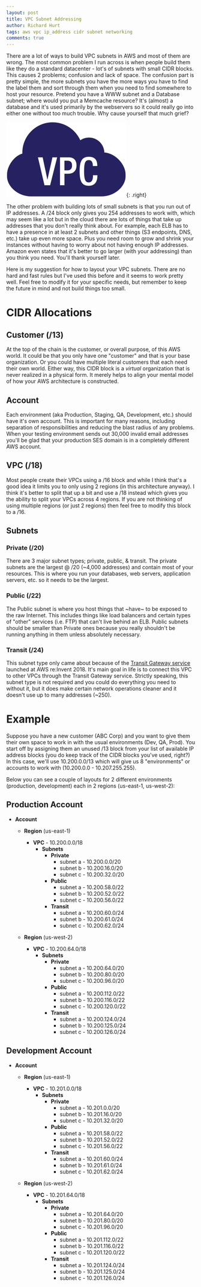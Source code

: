 ```yaml
---
layout: post
title: VPC Subnet Addressing
author: Richard Hurt
tags: aws vpc ip_address cidr subnet networking
comments: true
---
```


There are a lot of ways to build VPC subnets in AWS and most of them are wrong.  The most common problem I run across is when 
people build them like they do a standard datacenter - lot's of subnets with small CIDR blocks.  This causes 2 problems; confusion 
and lack of space.  The confusion part is pretty simple, the more subnets you have the more ways you have to find the label them
and sort through them when you need to find somewhere to host your resource.  Pretend you have a WWW subnet and a Database subnet; where
would you put a Memcache resource?  It's (almost) a database and it's used primarily by the webservers so it could really go into 
either one without too much trouble.  Why cause yourself that much grief?

![AWS VPC](/assets/images/320px-AWS-vpc.png "AWS VPC logo"){: .right}

The other problem with building lots of small subnets is that you run out of IP addresses.  A /24 block only gives you 254 addresses to
work with, which may seem like a lot but in the cloud there are lots of things that take up addresses that you don't really think about.
For example, each ELB has to have a presence in at least 2 subnets and other things (S3 endpoints, DNS, etc.) take up even more space.
Plus you need room to grow and shrink your instances without having to worry about not having enough IP addresses.  Amazon even states
that it's better to go larger (with your addressing) than you think you need.  You'll thank yourself later.

Here is my suggestion for how to layout your VPC subnets.  There are no hard and fast rules but I've used this before and it seems to
work pretty well.  Feel free to modify it for your specific needs, but remember to keep the future in mind and not build things too
small.

# CIDR Allocations

## Customer (/13)

At the top of the chain is the customer, or overall purpose, of this AWS world.  It could be that you only have one "customer" and
that is your base organization.   Or you could have multiple literal customers that each need their own world.  Either way, this 
CIDR block is a _virtual_ organization that is never realized in a physical form.  It merely helps to align your mental model of how
your AWS architecture is constructed.

## Account

Each environment (aka Production, Staging, QA, Development, etc.) should have it's own account.  This is important for many reasons,
including separation of responsibilities and reducing the blast radius of any problems.  When your testing environment sends out 30,000
invalid email addresses you'll be glad that your production SES domain is in a completely different AWS account.

## VPC (/18)

Most people create their VPCs using a /16 block and while I think that's a good idea it limits you to only using 2 regions (in this
architecture anyway).  I think it's better to split that up a bit and use a /18 instead which gives you the ability to split your 
VPCs across 4 regions.  If you are not thinking of using multiple regions (or just 2 regions) then feel free to modify this block to a
/16.

## Subnets

### Private (/20)

There are 3 major subnet types; private, public, & transit.  The private subnets are the largest @ /20 (\~4,000 addresses) and contain
most of your resources.  This is where you run your databases, web servers, application servers, etc. so it needs to be the largest.

### Public (/22)

The Public subnet is where you host things that ~have~ to be exposed to the raw Internet.  This includes things like load balancers and 
certain types of "other" services (i.e. FTP) that can't live behind an ELB.  Public subnets should be smaller than Private ones because
you really shouldn't be running anything in them unless absolutely necessary.

### Transit (/24)

This subnet type only came about because of the [Transit Gateway service](https://aws.amazon.com/transit-gateway/) launched at AWS re:Invent 2018.  It's main goal in life is to 
connect this VPC to other VPCs through the Transit Gateway service.  Strictly speaking, this subnet type is not required and you 
could do everything you need to without it, but it does make certain network operations cleaner and it doesn't use up to many 
addresses (\~250).


# Example

Suppose you have a new customer (ABC Corp) and you want to give them their own space to work in with the usual environments (Dev, QA,
Prod).  You start off by assigning them an unused /13 block from your list of available IP address blocks (you do keep track of the
CIDR blocks you've used, right?)  In this case, we'll use 10.200.0.0/13 which will give us 8 "environments" or accounts to work 
with (10.200.0.0 - 10.207.255.255).

Below you can see a couple of layouts for 2 different environments (production, development) each in 2 regions (us-east-1, us-west-2):

## Production Account
* **Account**
  * **Region** (us-east-1)
    * **VPC** - 10.200.0.0/18
      * **Subnets**
        * **Private**
          * subnet a - 10.200.0.0/20
          * subnet b - 10.200.16.0/20
          * subnet c - 10.200.32.0/20
        * **Public**
          * subnet a - 10.200.58.0/22
          * subnet b - 10.200.52.0/22
          * subnet c - 10.200.56.0/22
        * **Transit**
          * subnet a - 10.200.60.0/24
          * subnet b - 10.200.61.0/24
          * subnet c - 10.200.62.0/24

  * **Region** (us-west-2)
    * **VPC** - 10.200.64.0/18
      * **Subnets**
        * **Private**
          * subnet a - 10.200.64.0/20
          * subnet b - 10.200.80.0/20
          * subnet c - 10.200.96.0/20
        * **Public**
          * subnet a - 10.200.112.0/22
          * subnet b - 10.200.116.0/22
          * subnet c - 10.200.120.0/22
        * **Transit**
          * subnet a - 10.200.124.0/24
          * subnet b - 10.200.125.0/24
          * subnet c - 10.200.126.0/24

## Development Account
* **Account**
  * **Region** (us-east-1)
    * **VPC** - 10.201.0.0/18
      * **Subnets**
        * **Private**
          * subnet a - 10.201.0.0/20
          * subnet b - 10.201.16.0/20
          * subnet c - 10.201.32.0/20
        * **Public**
          * subnet a - 10.201.58.0/22
          * subnet b - 10.201.52.0/22
          * subnet c - 10.201.56.0/22
        * **Transit**
          * subnet a - 10.201.60.0/24
          * subnet b - 10.201.61.0/24
          * subnet c - 10.201.62.0/24

  * **Region** (us-west-2)
    * **VPC** - 10.201.64.0/18
      * **Subnets**
        * **Private**
          * subnet a - 10.201.64.0/20
          * subnet b - 10.201.80.0/20
          * subnet c - 10.201.96.0/20
        * **Public**
          * subnet a - 10.201.112.0/22
          * subnet b - 10.201.116.0/22
          * subnet c - 10.201.120.0/22
        * **Transit**
          * subnet a - 10.201.124.0/24
          * subnet b - 10.201.125.0/24
          * subnet c - 10.201.126.0/24
